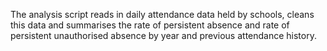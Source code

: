The analysis script reads in daily attendance data held by schools, cleans this data and summarises the rate of persistent absence and rate of persistent unauthorised absence by year and previous attendance history.
